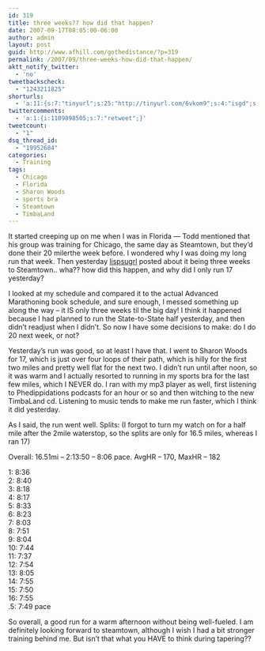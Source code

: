 ```yaml
---
id: 319
title: three weeks?? how did that happen?
date: 2007-09-17T08:05:00-06:00
author: admin
layout: post
guid: http://www.afhill.com/gothedistance/?p=319
permalink: /2007/09/three-weeks-how-did-that-happen/
aktt_notify_twitter:
  - 'no'
tweetbackscheck:
  - "1243211825"
shorturls:
  - 'a:11:{s:7:"tinyurl";s:25:"http://tinyurl.com/6vkom9";s:4:"isgd";s:17:"http://is.gd/ffJa";s:5:"bitly";s:19:"http://bit.ly/17Dfc";s:5:"snipr";s:22:"http://snipr.com/9rqe2";s:5:"snurl";s:22:"http://snurl.com/9rqe2";s:7:"snipurl";s:24:"http://snipurl.com/9rqe2";s:4:"trim";s:17:"http://tr.im/42na";s:5:"adjix";s:207:"(10 Jan 2008 temporary restriction: API requires valid partnerID or partnerEmail key in request. Contact us if this affects you.) Invalid Adjix request. API documentation @ http://web.adjix.com/AdjixAPI.html";s:4:"advu";s:203:"(10 Jan 2008 temporary restriction: API requires valid partnerID or partnerEmail key in request. Contact us if this affects you.) Invalid Adjix request. API documentation @ http://web.ad.vu/AdjixAPI.html";s:4:"zima";s:19:"http://zi.ma/8f1691";s:9:"permalink";s:76:"http://www.afhill.com/gothedistance/2007/09/three-weeks-how-did-that-happen/";}'
twittercomments:
  - 'a:1:{i:1109898505;s:7:"retweet";}'
tweetcount:
  - "1"
dsq_thread_id:
  - "19952684"
categories:
  - Training
tags:
  - Chicago
  - Florida
  - Sharon Woods
  - sports bra
  - Steamtown
  - TimbaLand
---
```

It started creeping up on me when I was in Florida &#8212; Todd mentioned that his group was training for Chicago, the same day as Steamtown, but they&#8217;d done their 20 milerthe week before. I wondered why I was doing my long run that week. Then yesterday [lispsugrl](http://lispsugrl.livejournal.com) posted about it being three weeks to Steamtown.. wha?? how did this happen, and why did I only run 17 yesterday?

I looked at my schedule and compared it to the actual Advanced Marathoning book schedule, and sure enough, I messed something up along the way &#8211; it IS only three weeks til the big day! I think it happened because I had planned to run the State-to-State half yesterday, and then didn&#8217;t readjust when I didn&#8217;t. So now I have some decisions to make: do I do 20 next week, or not?

Yesterday&#8217;s run was good, so at least I have that. I went to Sharon Woods for 17, which is just over four loops of their path, which is hilly for the first two miles and pretty well flat for the next two. I didn&#8217;t run until after noon, so it was warm and I actually resorted to running in my sports bra for the last few miles, which I NEVER do. I ran with my mp3 player as well, first listening to Phedippidations podcasts for an hour or so and then witching to the new TimbaLand cd. Listening to music tends to make me run faster, which I think it did yesterday.

As I said, the run went well. Splits: (I forgot to turn my watch on for a half mile after the 2mile waterstop, so the splits are only for 16.5 miles, whereas I ran 17)

Overall: 16.51mi &#8211; 2:13:50 &#8211; 8:06 pace. AvgHR &#8211; 170, MaxHR &#8211; 182

1: 8:36  
2: 8:40  
3: 8:18  
4: 8:17  
5: 8:33  
6: 8:23  
7: 8:03  
8: 7:51  
9: 8:04  
10: 7:44  
11: 7:37  
12: 7:54  
13: 8:05  
14: 7:55  
15: 7:50  
16: 7:55  
.5: 7:49 pace

So overall, a good run for a warm afternoon without being well-fueled. I am definitely looking forward to steamtown, although I wish I had a bit stronger training behind me. But isn&#8217;t that what you HAVE to think during tapering??